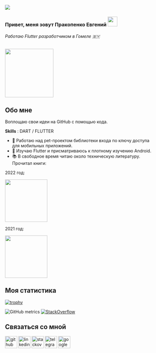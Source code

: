 <p
  align=left>
  <img src="https://komarev.com/ghpvc/?username=yauheniprakapenka" 
</p>  
<h3 
  align="left">Привет, меня зовут Пракопенко Евгений
  <img src="https://github.com/blackcater/blackcater/raw/main/images/Hi.gif" 
  height="32"/>
</h3>

<h6 
  align="left">Работаю Flutter разработчиком в Гомеле 🇧🇾
</h6>

<img src="https://user-images.githubusercontent.com/47568606/152641563-4e94cf7c-d51d-481c-810b-e572937e5fa0.jpg" height=160>

## Обо мне

Воплощаю свои идеи на GitHub с помощью кода.

<b>Skills</b> : DART / FLUTTER
 
- 🔭 Работаю над pet-проектом библиотеки входа по ключу доступа для мобильных приложений.
- 🌱 Изучаю Flutter и присматриваюсь к плотному изучению Android.
- 📚 В свободное время читаю около техническую литературу. Прочитал книги:

2022 год:

<img src="https://user-images.githubusercontent.com/47568606/152643183-abcf654e-27ea-485a-9ee0-2f2ea55187d6.jpg" height=140>

2021 год:

<img src="https://user-images.githubusercontent.com/47568606/152642789-68d4b083-99fd-45f2-8e17-65019971b2ca.jpg" height=140>

## Моя статистика

[![trophy](https://github-profile-trophy.vercel.app/?username=yauheniprakapenka&theme=oldie)](https://github.com/ryo-ma/github-profile-trophy)

![GitHub metrics](https://metrics.lecoq.io/yauheniprakapenka)   [![StackOverflow](https://github-readme-stackoverflow.vercel.app/?userID=11725354)](https://stackoverflow.com/users/11725354/yauheni-prakapenka)

<!--
Оформляем README: https://habr.com/ru/post/649363/
generator: https://github.com/arturssmirnovs/github-profile-readme-generator
-->

## Связаться со мной

[<img src='https://cdn.jsdelivr.net/npm/simple-icons@3.0.1/icons/github.svg' alt='github' height='40'>](https://github.com/yauheniprakapenka)  [<img src='https://cdn.jsdelivr.net/npm/simple-icons@3.0.1/icons/linkedin.svg' alt='linkedin' height='40'>](https://www.linkedin.com/in/https://www.linkedin.com/in/yauheni-prakapenka//)  [<img src='https://cdn.jsdelivr.net/npm/simple-icons@3.0.1/icons/stackoverflow.svg' alt='stackoverflow' height='40'>](https://stackoverflow.com/users/11725354)  [<img src='https://cdn.jsdelivr.net/npm/simple-icons@3.0.1/icons/telegram.svg' alt='telegram' height='40'>](https://t.me/yauheniprakapenka)  [<img src='https://cdn.jsdelivr.net/npm/simple-icons@3.0.1/icons/google.svg' alt='google' height='40'>](yauheni.prakapenka@gmail.com)  
